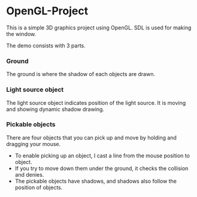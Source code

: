 # OpenGL-Project
This is a simple 3D graphics project using OpenGL.
SDL is used for making the window.

The demo consists with 3 parts.

### Ground
The ground is where the shadow of each objects are drawn.

### Light source object
The light source object indicates position of the light source. It is moving and showing dynamic shadow drawing.

### Pickable objects
There are four objects that you can pick up and move by holding and dragging your mouse.
- To enable picking up an object, I cast a line from the mouse position to object.
- If you try to move down them under the ground, it checks the collision and denies.
- The pickable objects have shadows, and shadows also follow the position of objects.
